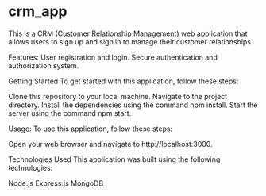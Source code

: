# crm_app

This is a CRM (Customer Relationship Management) web application that allows users to sign up and sign in to manage their customer relationships.



Features:
User registration and login.
Secure authentication and authorization system.


Getting Started
To get started with this application, follow these steps:

Clone this repository to your local machine.
Navigate to the project directory.
Install the dependencies using the command npm install.
Start the server using the command npm start.


Usage:
To use this application, follow these steps:

Open your web browser and navigate to http://localhost:3000.


Technologies Used
This application was built using the following technologies:

Node.js
Express.js
MongoDB
